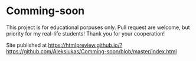 # Comming-soon
This project is for educational porpuses only. Pull request are welcome, but priority for my real-life students! Thank you for your cooperation!

Site published at https://htmlpreview.github.io/?https://github.com/Aleksiukas/Comming-soon/blob/master/index.html
